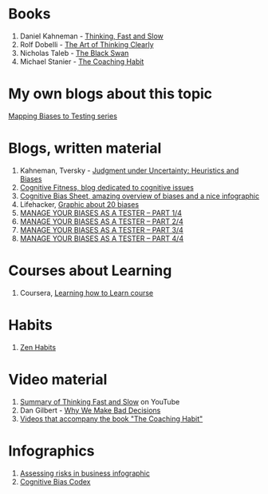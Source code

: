 # Books

1. Daniel Kahneman - [Thinking, Fast and Slow](https://www.amazon.com/Thinking-Fast-Slow-Daniel-Kahneman/dp/0374533555)  
2. Rolf Dobelli - [The Art of Thinking Clearly](https://www.amazon.com/Art-Thinking-Clearly-Rolf-Dobelli/dp/0062219693/)  
3. Nicholas Taleb - [The Black Swan](https://www.amazon.com/Black-Swan-Improbable-Nicholas-Hardcover/dp/B00BR9W8GM/)
4. Michael Stanier - [The Coaching Habit](https://www.amazon.com/Coaching-Habit-Less-Change-Forever/dp/0978440749/)

# My own blogs about this topic
[Mapping Biases to Testing series](https://www.maaikebrinkhof.nl/tag/mapping-biases-to-testing/)

# Blogs, written material
1. Kahneman, Tversky - [Judgment under Uncertainty: Heuristics and Biases](http://people.hss.caltech.edu/~camerer/Ec101/JudgementUncertainty.pdf)  
2. [Cognitive Fitness, blog dedicated to cognitive issues](http://www.advanced-workplace.com/workplace-research/cognitive-fitness/)  
3. [Cognitive Bias Sheet, amazing overview of biases and a nice infographic](https://betterhumans.coach.me/cognitive-bias-cheat-sheet-55a472476b18#.o5csui155)  
4. Lifehacker, [Graphic about 20 biases](http://lifehacker.com/this-graphic-explains-20-cognitive-biases-that-affect-y-1730901381)  
5. [MANAGE YOUR BIASES AS A TESTER – PART 1/4](https://www.lyontesting.fr/en/manage-your-biases-as-a-tester-part-14/)
6. [MANAGE YOUR BIASES AS A TESTER – PART 2/4](https://www.lyontesting.fr/en/manage-your-biases-as-a-tester-part-24/)
7. [MANAGE YOUR BIASES AS A TESTER – PART 3/4](https://www.lyontesting.fr/en/manage-your-biases-as-a-tester-part-34/)
8. [MANAGE YOUR BIASES AS A TESTER – PART 4/4](https://www.lyontesting.fr/en/manage-your-biases-as-a-tester-part-44/)

# Courses about Learning
1. Coursera, [Learning how to Learn course](https://www.coursera.org/learn/learning-how-to-learn)

# Habits
1. [Zen Habits](https://zenhabits.net/)

# Video material
1. [Summary of Thinking Fast and Slow](https://youtu.be/uqXVAo7dVRU) on YouTube  
2. Dan Gilbert - [Why We Make Bad Decisions](https://www.ted.com/talks/dan_gilbert_researches_happiness?language=en)
3. [Videos that accompany the book "The Coaching Habit"](https://boxofcrayons.com/the-coaching-habit-book/the-coaching-habit-videos/)

# Infographics
1. [Assessing risks in business infographic](http://res.cloudinary.com/yumyoshojin/image/upload/v1/pdf/risk-culture-2018.pdf)
2. [Cognitive Bias Codex](http://ritholtz.com/2016/09/cognitive-bias-codex/)
